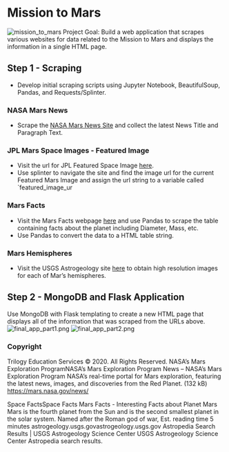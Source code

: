 # Mission to Mars
![mission_to_mars](Images/mission_to_mars.png)
Project Goal: Build a web application that scrapes various websites for data related to the Mission to Mars and displays the information in a single HTML page.
## Step 1 - Scraping
* Develop initial scraping scripts using Jupyter Notebook, BeautifulSoup, Pandas, and Requests/Splinter.
### NASA Mars News
* Scrape the [NASA Mars News Site](https://mars.nasa.gov/news/) and collect the latest News Title and Paragraph Text.
### JPL Mars Space Images - Featured Image
* Visit the url for JPL Featured Space Image [here](https://www.jpl.nasa.gov/spaceimages/?search=&category=Mars).
* Use splinter to navigate the site and find the image url for the current Featured Mars Image and assign the url string to a variable called `featured_image_ur
### Mars Facts
* Visit the Mars Facts webpage [here](https://space-facts.com/mars/) and use Pandas to scrape the table containing facts about the planet including Diameter, Mass, etc.
* Use Pandas to convert the data to a HTML table string.
### Mars Hemispheres
* Visit the USGS Astrogeology site [here](https://astrogeology.usgs.gov/search/results?q=hemisphere+enhanced&k1=target&v1=Mars) to obtain high resolution images for each of Mar’s hemispheres.
## Step 2 - MongoDB and Flask Application
Use MongoDB with Flask templating to create a new HTML page that displays all of the information that was scraped from the URLs above.
![final_app_part1.png](screen_shots/final_app_part1.png)
![final_app_part2.png](screen_shots/final_app_part2.png)
### Copyright
Trilogy Education Services © 2020. All Rights Reserved.
NASA’s Mars Exploration ProgramNASA’s Mars Exploration Program
News  – NASA’s Mars Exploration Program
NASA’s real-time portal for Mars exploration, featuring the latest news, images, and discoveries from the Red Planet. (132 kB)
https://mars.nasa.gov/news/

Space FactsSpace Facts
Mars Facts - Interesting Facts about Planet Mars
Mars is the fourth planet from the Sun and is the second smallest planet in the solar system. Named after the Roman god of war,
Est. reading time
5 minutes
astrogeology.usgs.govastrogeology.usgs.gov
Astropedia Search Results | USGS Astrogeology Science Center
USGS Astrogeology Science Center Astropedia search results.
